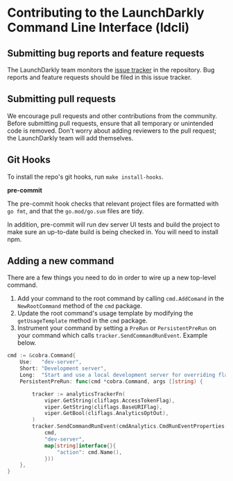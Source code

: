 # Contributing to the LaunchDarkly Command Line Interface (ldcli)

## Submitting bug reports and feature requests

The LaunchDarkly team monitors the [issue tracker](https://github.com/launchdarkly/ldcli/issues) in the repository. Bug reports and feature requests should be filed in this issue tracker.

## Submitting pull requests

We encourage pull requests and other contributions from the community. Before submitting pull requests, ensure that all temporary or unintended code is removed. Don't worry about adding reviewers to the pull request; the LaunchDarkly team will add themselves.

## Git Hooks

To install the repo's git hooks, run `make install-hooks`.

**pre-commit**

The pre-commit hook checks that relevant project files are formatted with `go fmt`, and that
the `go.mod/go.sum` files are tidy.

In addition, pre-commit will run dev server UI tests and build the project to make sure an up-to-date build is being checked in. You will need to install npm.

## Adding a new command

There are a few things you need to do in order to wire up a new top-level command.

1. Add your command to the root command by calling `cmd.AddComand` in the `NewRootCommand` method of the `cmd` package.
2. Update the root command's usage template by modifying the `getUsageTemplate` method in the `cmd` package.
3. Instrument your command by setting a `PreRun` or `PersistentPreRun` on your command which calls `tracker.SendCommandRunEvent`. Example below.

```go
cmd := &cobra.Command{
    Use:   "dev-server",
    Short: "Development server",
    Long:  "Start and use a local development server for overriding flag values.",
    PersistentPreRun: func(cmd *cobra.Command, args []string) {

        tracker := analyticsTrackerFn(
            viper.GetString(cliflags.AccessTokenFlag),
            viper.GetString(cliflags.BaseURIFlag),
            viper.GetBool(cliflags.AnalyticsOptOut),
        )
        tracker.SendCommandRunEvent(cmdAnalytics.CmdRunEventProperties(
            cmd,
            "dev-server",
            map[string]interface{}{
                "action": cmd.Name(),
            }))
    },
}

```
